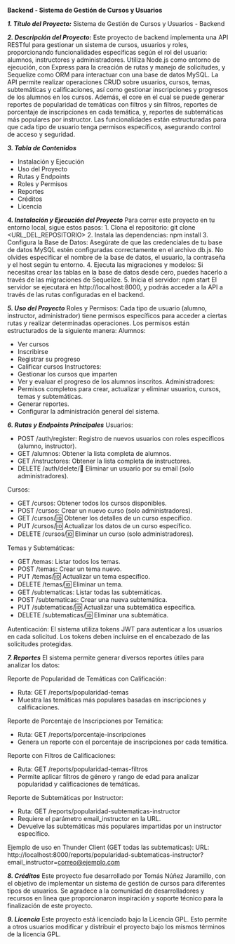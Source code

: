 **Backend - Sistema de Gestión de Cursos y Usuarios**

***1. Título del Proyecto:***
Sistema de Gestión de Cursos y Usuarios - Backend

***2. Descripción del Proyecto:***
Este proyecto de backend implementa una API RESTful para gestionar un sistema 
de cursos, usuarios y roles, proporcionando funcionalidades específicas según 
el rol del usuario: alumnos, instructores y administradores. Utiliza Node.js 
como entorno de ejecución, con Express para la creación de rutas y manejo de 
solicitudes, y Sequelize como ORM para interactuar con una base de datos MySQL.
La API permite realizar operaciones CRUD sobre usuarios, cursos, temas, 
subtemáticas y calificaciones, así como gestionar inscripciones y progresos de 
los alumnos en los cursos. Además, el core en el cual se puede generar reportes 
de popularidad de temáticas con filtros y sin filtros, reportes de porcentaje de 
inscripciones en cada temática, y, reportes de subtemáticas más populares por 
instructor. 
Las funcionalidades están estructuradas para que cada tipo de usuario tenga 
permisos específicos, asegurando control de acceso y seguridad.

***3. Tabla de Contenidos***

- Instalación y Ejecución
- Uso del Proyecto
- Rutas y Endpoints
- Roles y Permisos
- Reportes
- Créditos
- Licencia

***4. Instalación y Ejecución del Proyecto***
Para correr este proyecto en tu entorno local, sigue estos pasos:
	1.	Clona el repositorio:
git clone <URL_DEL_REPOSITORIO>
	2.	Instala las dependencias:
npm install
	3.	Configura la Base de Datos:
Asegúrate de que las credenciales de tu base de datos MySQL estén 
configuradas correctamente en el archivo db.js. No olvides especificar el 
nombre de la base de datos, el usuario, la contraseña y el host según tu 
entorno.
	4.	Ejecuta las migraciones y modelos:
Si necesitas crear las tablas en la base de datos desde cero, puedes hacerlo 
a través de las migraciones de Sequelize.
	5.	Inicia el servidor:
npm start
El servidor se ejecutará en http://localhost:8000, y podrás acceder a la API 
a través de las rutas configuradas en el backend.

***5. Uso del Proyecto***
Roles y Permisos:
Cada tipo de usuario (alumno, instructor, administrador) tiene permisos 
específicos para acceder a ciertas rutas y realizar determinadas operaciones. 
Los permisos están estructurados de la siguiente manera:
Alumnos:
- Ver cursos
- Inscribirse
- Registrar su progreso
- Calificar cursos
Instructores:
- Gestionar los cursos que imparten
- Ver y evaluar el progreso de los alumnos inscritos.
Administradores:
- Permisos completos para crear, actualizar y eliminar usuarios, cursos, 
temas y subtemáticas.
- Generar reportes.
- Configurar la administración general del sistema.

***6. Rutas y Endpoints Principales***
Usuarios:
- POST /auth/register: Registro de nuevos usuarios con roles específicos 
(alumno, instructor).
- GET /alumnos: Obtener la lista completa de alumnos.
- GET /instructores: Obtener la lista completa de instructores.
- DELETE /auth/delete/:email: Eliminar un usuario por su email (solo 
administradores).

Cursos:
- GET /cursos: Obtener todos los cursos disponibles.
- POST /cursos: Crear un nuevo curso (solo administradores).
- GET /cursos/:id: Obtener los detalles de un curso específico.
- PUT /cursos/:id: Actualizar los datos de un curso específico.
- DELETE /cursos/:id: Eliminar un curso (solo administradores).

Temas y Subtemáticas:
- GET /temas: Listar todos los temas.
- POST /temas: Crear un tema nuevo.
- PUT /temas/:id: Actualizar un tema específico.
- DELETE /temas/:id: Eliminar un tema.
- GET /subtematicas: Listar todas las subtemáticas.
- POST /subtematicas: Crear una nueva subtemática.
- PUT /subtematicas/:id: Actualizar una subtemática específica.
- DELETE /subtematicas/:id: Eliminar una subtemática.

Autenticación:
El sistema utiliza tokens JWT para autenticar a los usuarios en cada 
solicitud. Los tokens deben incluirse en el encabezado de las solicitudes 
protegidas.

***7. Reportes***
El sistema permite generar diversos reportes útiles para analizar los datos:

Reporte de Popularidad de Temáticas con Calificación:
- Ruta: GET /reports/popularidad-temas
- Muestra las temáticas más populares basadas en inscripciones y 
calificaciones.

Reporte de Porcentaje de Inscripciones por Temática:
- Ruta: GET /reports/porcentaje-inscripciones
- Genera un reporte con el porcentaje de inscripciones por cada temática.

Reporte con Filtros de Calificaciones:
- Ruta: GET /reports/popularidad-temas-filtros
- Permite aplicar filtros de género y rango de edad para analizar 
popularidad y calificaciones de temáticas.

Reporte de Subtemáticas por Instructor:
- Ruta: GET /reports/popularidad-subtematicas-instructor
- Requiere el parámetro email_instructor en la URL.
- Devuelve las subtemáticas más populares impartidas por un instructor 
específico.

Ejemplo de uso en Thunder Client (GET todas las subtematicas):
URL: http://localhost:8000/reports/popularidad-subtematicas-instructor?
email_instructor=correo@ejemplo.com

***8. Créditos***
Este proyecto fue desarrollado por Tomás Núñez Jaramillo, con el objetivo de 
implementar un sistema de gestión de cursos para diferentes tipos de usuarios. 
Se agradece a la comunidad de desarrolladores y recursos en línea que proporcionaron 
inspiración y soporte técnico para la finalización de este proyecto.

***9. Licencia***
Este proyecto está licenciado bajo la Licencia GPL. Esto permite a otros 
usuarios modificar y distribuir el proyecto bajo los mismos términos de la licencia GPL.